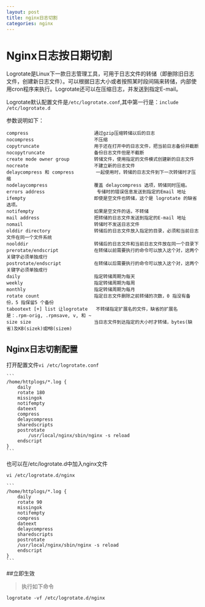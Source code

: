 ```yaml
---
layout: post
title: nginx日志切割
categories: nginx
---
```


# Nginx日志按日期切割

Logrotate是Linux下一款日志管理工具，可用于日志文件的转储（即删除旧日志文件，创建新日志文件）。可以根据日志大小或者按照某时段间隔来转储，内部使用cron程序来执行。Logrotate还可以在压缩日志，并发送到指定E-mail。

Logrotate默认配置文件是`/etc/logrotate.conf`,其中第一行是：`include /etc/logrotate.d`

参数说明如下：

```
compress                        通过gzip压缩转储以后的日志
nocompress                      不压缩
copytruncate                    用于还在打开中的日志文件，把当前日志备份并截断
nocopytruncate                  备份日志文件但是不截断
create mode owner group         转储文件，使用指定的文件模式创建新的日志文件
nocreate                        不建立新的日志文件
delaycompress 和 compress        一起使用时，转储的日志文件到下一次转储时才压缩
nodelaycompress                 覆盖 delaycompress 选项，转储同时压缩。
errors address                   专储时的错误信息发送到指定的Email 地址
ifempty                         即使是空文件也转储，这个是 logrotate 的缺省选项。
notifempty                      如果是空文件的话，不转储
mail address                    把转储的日志文件发送到指定的E-mail 地址
nomail                          转储时不发送日志文件
olddir directory                转储后的日志文件放入指定的目录，必须和当前日志文件在同一个文件系统
noolddir                        转储后的日志文件和当前日志文件放在同一个目录下
prerotate/endscript             在转储以前需要执行的命令可以放入这个对，这两个关键字必须单独成行
postrotate/endscript            在转储以后需要执行的命令可以放入这个对，这两个关键字必须单独成行
daily                           指定转储周期为每天
weekly                          指定转储周期为每周
monthly                         指定转储周期为每月
rotate count                    指定日志文件删除之前转储的次数，0 指没有备份，5 指保留5 个备份
tabootext [+] list 让logrotate   不转储指定扩展名的文件，缺省的扩展名是：.rpm-orig, .rpmsave, v, 和 ~ 
size size                       当日志文件到达指定的大小时才转储，bytes(缺省)及KB(sizek)或MB(sizem)
```

## Nginx日志切割配置

打开配置文件`vi /etc/logrotate.conf`

    ```
    /home/httplogs/*.log {
        daily
        rotate 180
        missingok
        notifempty
        dateext
        compress
        delaycompress
        sharedscripts
        postrotate
            /usr/local/nginx/sbin/nginx -s reload
        endscript
    }
    ```

也可以在/etc/logrotate.d中加入nginx文件 

`vi /etc/logrotate.d/nginx`

    ```
    /home/httplogs/*.log {
        daily
        rotate 90
        missingok
        notifempty
        compress
        dateext
        delaycompress
        sharedscripts
        postrotate
        /usr/local/nginx/sbin/nginx -s reload
        endscript
    }
    ```

##立即生效
> 执行如下命令

```
logrotate -vf /etc/logrotate.d/nginx
```

